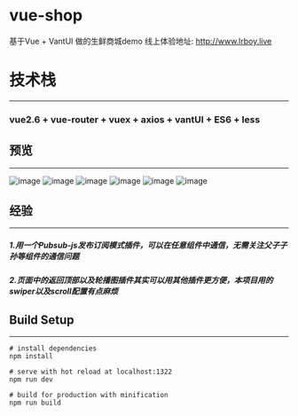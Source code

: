 # vue-shop
基于Vue + VantUI  做的生鲜商城demo  线上体验地址: http://www.lrboy.live

# 技术栈
***
### vue2.6 + vue-router + vuex + axios + vantUI + ES6 + less

## 预览
***
![image](https://github.com/bhb603552916/vue-shop/blob/master/screenshot/1.png)
![image](https://github.com/bhb603552916/vue-shop/blob/master/screenshot/2.png)
![image](https://github.com/bhb603552916/vue-shop/blob/master/screenshot/3.png)
![image](https://github.com/bhb603552916/vue-shop/blob/master/screenshot/4.png)
![image](https://github.com/bhb603552916/vue-shop/blob/master/screenshot/5.png)
![image](https://github.com/bhb603552916/vue-shop/blob/master/screenshot/6.png)

## 经验
***
##### 1.用一个Pubsub-js发布订阅模式插件，可以在任意组件中通信，无需关注父子子孙等组件的通信问题
##### 2.页面中的返回顶部以及轮播图插件其实可以用其他插件更方便，本项目用的swiper以及scroll配置有点麻烦

## Build Setup
***
```
# install dependencies
npm install

# serve with hot reload at localhost:1322
npm run dev

# build for production with minification
npm run build
```
